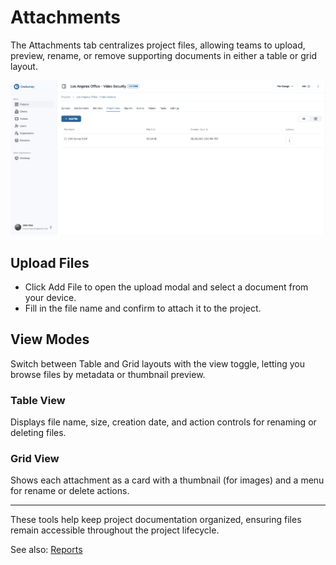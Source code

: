# Attachments

The Attachments tab centralizes project files, allowing teams to upload, preview, rename, or remove supporting documents in either a table or grid layout.

<div class="os-screenshot">
  <div class="os-screenshot-card">
    <img src="../../assets/images/attachments.png" alt="Showing the attachments tab with an uploaded SOW file." loading="lazy">
  </div>
</div>

## Upload Files

- Click Add File to open the upload modal and select a document from your device.
- Fill in the file name and confirm to attach it to the project.

## View Modes

Switch between Table and Grid layouts with the view toggle, letting you browse files by metadata or thumbnail preview.

### Table View

Displays file name, size, creation date, and action controls for renaming or deleting files.

### Grid View

Shows each attachment as a card with a thumbnail (for images) and a menu for rename or delete actions.

---

These tools help keep project documentation organized, ensuring files remain accessible throughout the project lifecycle.

See also: [Reports](reports.md)
